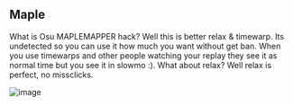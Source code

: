 ## Maple

What is Osu MAPLEMAPPER hack? Well this is better relax & timewarp. Its undetected so you can use it how much you want without get ban. When you use timewarps and other people watching your replay they see it as normal time but you see it in slowmo :). What about relax? Well relax is perfect, no missclicks. 

![image](https://github.com/Aistancen/MAPLEMAPPER/assets/166152475/6081f0c5-cf79-4f4a-9383-e039693d95ad)
